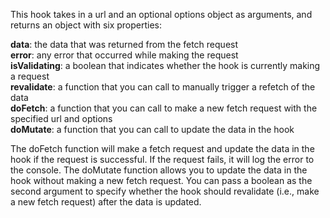 This hook takes in a url and an optional options object as arguments, and returns an object with six properties:


**data**: the data that was returned from the fetch request <br/>
**error**: any error that occurred while making the request <br/>
**isValidating**: a boolean that indicates whether the hook is currently making a request <br/> 
**revalidate**: a function that you can call to manually trigger a refetch of the data <br/>
**doFetch**: a function that you can call to make a new fetch request with the specified url and options <br/>
**doMutate**: a function that you can call to update the data in the hook <br/>


The doFetch function will make a fetch request and update the data in the hook if the request is successful.
If the request fails, it will log the error to the console. The doMutate function allows you to update the
data in the hook without making a new fetch request. You can pass a boolean as the second argument to specify
whether the hook should revalidate (i.e., make a new fetch request) after the data is updated.
